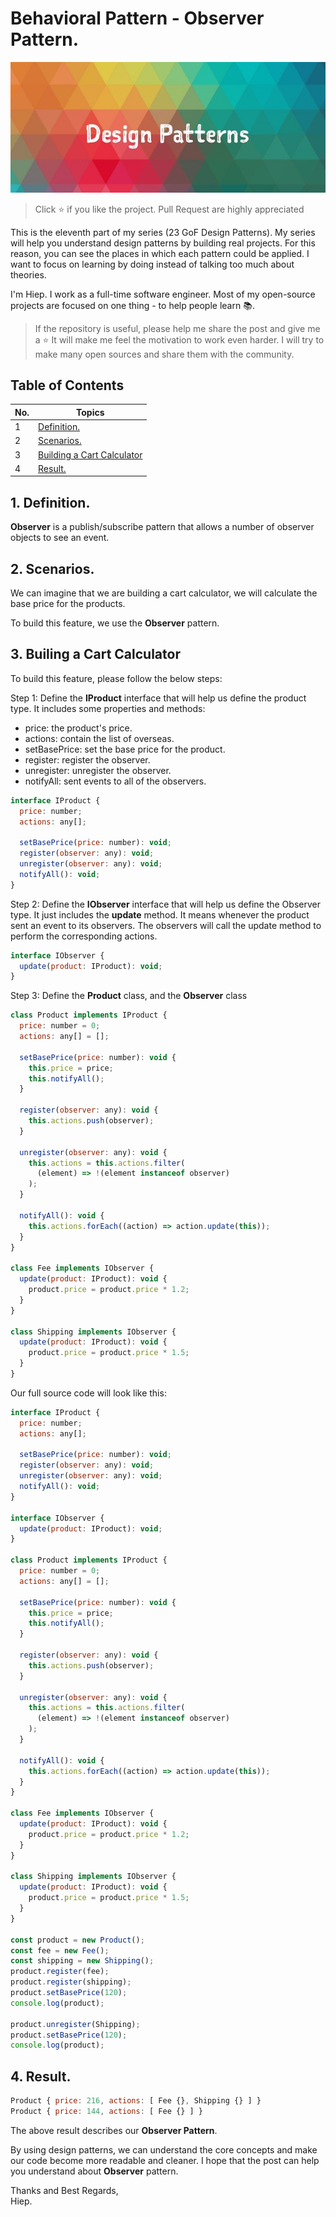 # Behavioral Pattern - Observer Pattern.

<img src="../../screenshots/screenshot.jpeg" alt="design-patterns"/>

> Click :star: if you like the project. Pull Request are highly appreciated

This is the eleventh part of my series (23 GoF Design Patterns). My series will help you understand design patterns by building real projects. For this reason, you can see the places in which each pattern could be applied. I want to focus on learning by doing instead of talking too much about theories.

I'm Hiep. I work as a full-time software engineer. Most of my open-source projects are focused on one thing - to help people learn 📚.

> If the repository is useful, please help me share the post and give me a :star: It will make me feel the motivation to work even harder. I will try to make many open sources and share them with the community.

## **Table of Contents**

| No. | Topics                                                    |
| --- | --------------------------------------------------------- |
| 1   | [Definition.](#definition)                                |
| 2   | [Scenarios.](#scenarios)                                  |
| 3   | [Building a Cart Calculator](#building-a-cart-calculator) |
| 4   | [Result.](#result)                                        |

<a id="definition"></a>

## 1. Definition.

**Observer** is a publish/subscribe pattern that allows a number of observer objects to see an event.

<a id="scenarios"></a>

## 2. Scenarios.

We can imagine that we are building a cart calculator, we will calculate the base price for the products.

To build this feature, we use the **Observer** pattern.

<a id="building-a-cart-calculator"></a>

## 3. Builing a Cart Calculator

To build this feature, please follow the below steps:

Step 1: Define the **IProduct** interface that will help us define the product type. It includes some properties and methods:

- price: the product's price.
- actions: contain the list of overseas.
- setBasePrice: set the base price for the product.
- register: register the observer.
- unregister: unregister the observer.
- notifyAll: sent events to all of the observers.

```js
interface IProduct {
  price: number;
  actions: any[];

  setBasePrice(price: number): void;
  register(observer: any): void;
  unregister(observer: any): void;
  notifyAll(): void;
}
```

Step 2: Define the **IObserver** interface that will help us define the Observer type. It just includes the **update** method. It means whenever the product sent an event to its observers. The observers will call the update method to perform the corresponding actions.

```js
interface IObserver {
  update(product: IProduct): void;
}
```

Step 3: Define the **Product** class, and the **Observer** class

```js
class Product implements IProduct {
  price: number = 0;
  actions: any[] = [];

  setBasePrice(price: number): void {
    this.price = price;
    this.notifyAll();
  }

  register(observer: any): void {
    this.actions.push(observer);
  }

  unregister(observer: any): void {
    this.actions = this.actions.filter(
      (element) => !(element instanceof observer)
    );
  }

  notifyAll(): void {
    this.actions.forEach((action) => action.update(this));
  }
}

class Fee implements IObserver {
  update(product: IProduct): void {
    product.price = product.price * 1.2;
  }
}

class Shipping implements IObserver {
  update(product: IProduct): void {
    product.price = product.price * 1.5;
  }
}
```

Our full source code will look like this:

```js
interface IProduct {
  price: number;
  actions: any[];

  setBasePrice(price: number): void;
  register(observer: any): void;
  unregister(observer: any): void;
  notifyAll(): void;
}

interface IObserver {
  update(product: IProduct): void;
}

class Product implements IProduct {
  price: number = 0;
  actions: any[] = [];

  setBasePrice(price: number): void {
    this.price = price;
    this.notifyAll();
  }

  register(observer: any): void {
    this.actions.push(observer);
  }

  unregister(observer: any): void {
    this.actions = this.actions.filter(
      (element) => !(element instanceof observer)
    );
  }

  notifyAll(): void {
    this.actions.forEach((action) => action.update(this));
  }
}

class Fee implements IObserver {
  update(product: IProduct): void {
    product.price = product.price * 1.2;
  }
}

class Shipping implements IObserver {
  update(product: IProduct): void {
    product.price = product.price * 1.5;
  }
}

const product = new Product();
const fee = new Fee();
const shipping = new Shipping();
product.register(fee);
product.register(shipping);
product.setBasePrice(120);
console.log(product);

product.unregister(Shipping);
product.setBasePrice(120);
console.log(product);
```

<a id="result"></a>

## 4. Result.

```js
Product { price: 216, actions: [ Fee {}, Shipping {} ] }
Product { price: 144, actions: [ Fee {} ] }
```

The above result describes our **Observer Pattern**.

By using design patterns, we can understand the core concepts and make our code become more readable and cleaner. I hope that the post can help you understand about **Observer** pattern.

Thanks and Best Regards, \
Hiep.
